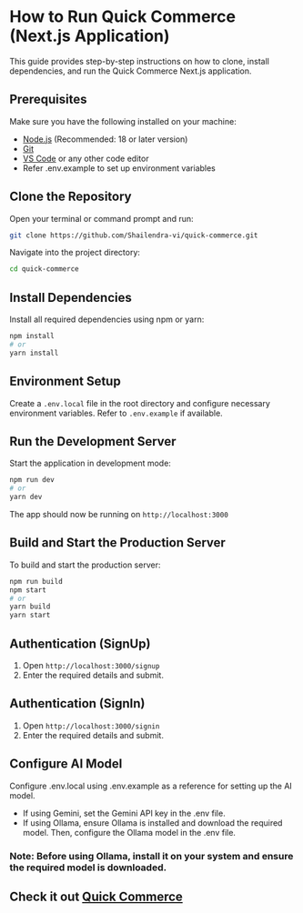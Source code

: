 # How to Run Quick Commerce (Next.js Application)

This guide provides step-by-step instructions on how to clone, install dependencies, and run the Quick Commerce Next.js application.

## Prerequisites
Make sure you have the following installed on your machine:

- [Node.js](https://nodejs.org/) (Recommended: 18 or later version)
- [Git](https://git-scm.com/)
- [VS Code](https://code.visualstudio.com/) or any other code editor
- Refer .env.example to set up environment variables

## Clone the Repository
Open your terminal or command prompt and run:

```sh
git clone https://github.com/Shailendra-vi/quick-commerce.git
```

Navigate into the project directory:

```sh
cd quick-commerce
```

## Install Dependencies
Install all required dependencies using npm or yarn:

```sh
npm install
# or
yarn install
```

## Environment Setup
Create a `.env.local` file in the root directory and configure necessary environment variables. Refer to `.env.example` if available.

## Run the Development Server
Start the application in development mode:

```sh
npm run dev
# or
yarn dev
```

The app should now be running on `http://localhost:3000`

## Build and Start the Production Server
To build and start the production server:

```sh
npm run build
npm start
# or
yarn build
yarn start
```

## Authentication (SignUp)
1. Open `http://localhost:3000/signup`
2. Enter the required details and submit.

## Authentication (SignIn)
1. Open `http://localhost:3000/signin`
2. Enter the required details and submit.



## Configure AI Model
Configure .env.local using .env.example as a reference for setting up the AI model.
- If using Gemini, set the Gemini API key in the .env file.
- If using Ollama, ensure Ollama is installed and download the required model. Then, configure the Ollama model in the .env file.

### Note: Before using Ollama, install it on your system and ensure the required model is downloaded.

## Check it out [Quick Commerce](https://salmon-pebble-0abc82500.4.azurestaticapps.net/)

